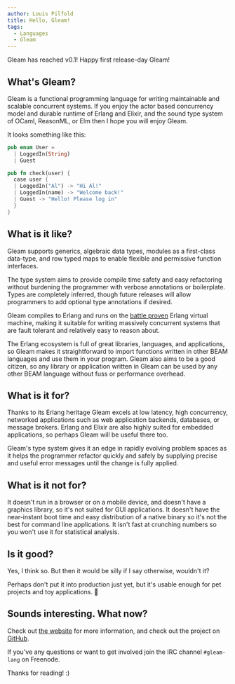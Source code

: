 ```yaml
---
author: Louis Pilfold
title: Hello, Gleam!
tags:
  - Languages
  - Gleam
---
```


Gleam has reached v0.1! Happy first release-day Gleam!

## What's Gleam?

Gleam is a functional programming language for writing maintainable and
scalable concurrent systems. If you enjoy the actor based concurrency model
and durable runtime of Erlang and Elixir, and the sound type system of
OCaml, ReasonML, or Elm then I hope you will enjoy Gleam.

It looks something like this:

```rust
pub enum User =
  | LoggedIn(String)
  | Guest

pub fn check(user) {
  case user {
  | LoggedIn("Al") -> "Hi Al!"
  | LoggedIn(name) -> "Welcome back!"
  | Guest -> "Hello! Please log in"
  }
}
```


## What is it like?

Gleam supports generics, algebraic data types, modules as a first-class
data-type, and row typed maps to enable flexible and permissive function
interfaces.

The type system aims to provide compile time safety and easy refactoring
without burdening the programmer with verbose annotations or boilerplate.
Types are completely inferred, though future releases will allow programmers
to add optional type annotations if desired.

Gleam compiles to Erlang and runs on the <a href="https://www.wired.com/2015/09/whatsapp-serves-900-million-users-50-engineers/" target="_blank">battle proven</a>
Erlang virtual machine, making it suitable for writing massively concurrent
systems that are fault tolerant and relatively easy to reason about.

The Erlang ecosystem is full of great libraries, languages, and applications,
so Gleam makes it straightforward to import functions written in other BEAM
languages and use them in your program. Gleam also aims to be a good citizen,
so any library or application written in Gleam can be used by any other BEAM
language without fuss or performance overhead.


## What is it for?

Thanks to its Erlang heritage Gleam excels at low latency, high concurrency,
networked applications such as web application backends, databases, or message
brokers. Erlang and Elixir are also highly suited for embedded applications,
so perhaps Gleam will be useful there too.

Gleam's type system gives it an edge in rapidly evolving problem spaces as it
helps the programmer refactor quickly and safely by supplying precise and
useful error messages until the change is fully applied.


## What is it not for?

It doesn't run in a browser or on a mobile device, and doesn't have a graphics
library, so it's not suited for GUI applications. It doesn't have the
near-instant boot time and easy distribution of a native binary so it's not
the best for command line applications. It isn't fast at crunching numbers so
you won't use it for statistical analysis.


## Is it good?

Yes, I think so. But then it would be silly if I say otherwise, wouldn't it?

Perhaps don't put it into production just yet, but it's usable enough for pet
projects and toy applications. 🚀


## Sounds interesting. What now?

Check out [the website](http://gleam.run) for more information, and check out
the project on [GitHub](https://github.com/lpil/gleam).

If you've any questions or want to get involved join the IRC channel
`#gleam-lang` on Freenode.

Thanks for reading! :)
